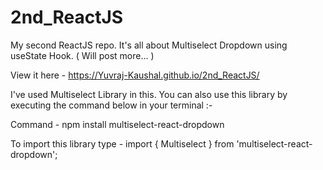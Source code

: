 # 2nd_ReactJS
My second ReactJS repo. It's all about Multiselect Dropdown using useState Hook. ( Will post more... )

View it here - https://Yuvraj-Kaushal.github.io/2nd_ReactJS/

I've used Multiselect Library in this. You can also use this library by executing the command below in your terminal :- 

Command - npm install multiselect-react-dropdown

To import this library type - import { Multiselect } from 'multiselect-react-dropdown';
